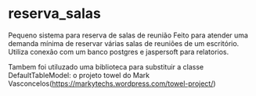 # reserva_salas
Pequeno sistema para reserva de salas de reunião
 Feito para atender uma demanda mínima de reservar várias salas de reuniões de um escritório.
 Utiliza conexão com um banco postgres e jaspersoft para relatorios. 
 
 Tambem foi utiluzado uma biblioteca para substituir a classe DefaultTableModel:
 o projeto towel do Mark Vasconcelos(https://markytechs.wordpress.com/towel-project/)
 
